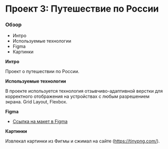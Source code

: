 # Проект 3: Путешествие по России

### Обзор
* Интро
* Используемые технологии
* Figma
* Картинки

**Интро**

Проект о путешествии по России.


**Используемые технологии**

В проекте используется технология отзывчиво-адаптивной верстки для корректного отображения на устройствах с любым разрешением экрана.
Grid Layout, Flexbox.

**Figma**

* [Ссылка на макет в Figma](https://www.figma.com/file/OyRWEjU6wBwRe1hapzQoLx/Sprint-3%3A-Russia-%2F-desktop-%2B-mobile?node-id=28503%3A0)

**Картинки**

Извлекал картинки из Фигмы и сжимал на сайте (https://tinypng.com/).

